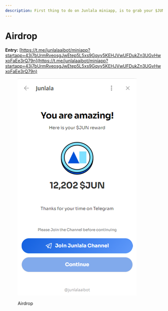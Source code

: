 ```yaml
---
description: First thing to do on Junlala miniapp, is to grab your $JUN rewards.
---
```


# Airdrop

**Entry:** [https://t.me/junlalaaibot/miniapp?startapp=43i7bUrmRveosgJwEtep5L5xs9Gqyv5KEHJVwUFDukZn3UGvHwxoFaEe3rQ79n](https://t.me/junlalaaibot/miniapp?startapp=43i7bUrmRveosgJwEtep5L5xs9Gqyv5KEHJVwUFDukZn3UGvHwxoFaEe3rQ79n)

<figure><img src="../.gitbook/assets/image (22).png" alt=""><figcaption><p>Airdrop</p></figcaption></figure>
